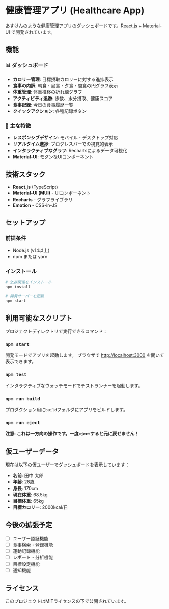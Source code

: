 # 健康管理アプリ (Healthcare App)

あすけんのような健康管理アプリのダッシュボードです。React.js + Material-UI で開発されています。

## 機能

### 📊 ダッシュボード
- **カロリー管理**: 目標摂取カロリーに対する進捗表示
- **食事の内訳**: 朝食・昼食・夕食・間食の円グラフ表示
- **体重管理**: 体重推移の折れ線グラフ
- **アクティビティ追跡**: 歩数、水分摂取、健康スコア
- **食事記録**: 今日の食事履歴一覧
- **クイックアクション**: 各種記録ボタン

### 🎯 主な特徴
- **レスポンシブデザイン**: モバイル・デスクトップ対応
- **リアルタイム進捗**: プログレスバーでの視覚的表示
- **インタラクティブなグラフ**: Rechartsによるデータ可視化
- **Material-UI**: モダンなUIコンポーネント

## 技術スタック

- **React.js** (TypeScript)
- **Material-UI (MUI)** - UIコンポーネント
- **Recharts** - グラフライブラリ
- **Emotion** - CSS-in-JS

## セットアップ

### 前提条件
- Node.js (v14以上)
- npm または yarn

### インストール

```bash
# 依存関係をインストール
npm install

# 開発サーバーを起動
npm start
```

## 利用可能なスクリプト

プロジェクトディレクトリで実行できるコマンド：

### `npm start`

開発モードでアプリを起動します。
ブラウザで [http://localhost:3000](http://localhost:3000) を開いて表示できます。

### `npm test`

インタラクティブなウォッチモードでテストランナーを起動します。

### `npm run build`

プロダクション用に`build`フォルダにアプリをビルドします。

### `npm run eject`

**注意: これは一方向の操作です。一度`eject`すると元に戻せません！**

## 仮ユーザーデータ

現在は以下の仮ユーザーでダッシュボードを表示しています：

- **名前**: 田中 太郎
- **年齢**: 28歳
- **身長**: 170cm
- **現在体重**: 68.5kg
- **目標体重**: 65kg
- **目標カロリー**: 2000kcal/日

## 今後の拡張予定

- [ ] ユーザー認証機能
- [ ] 食事検索・登録機能
- [ ] 運動記録機能
- [ ] レポート・分析機能
- [ ] 目標設定機能
- [ ] 通知機能

## ライセンス

このプロジェクトはMITライセンスの下で公開されています。
